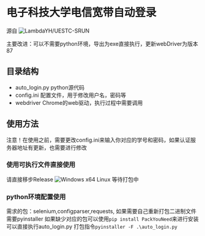 # 电子科技大学电信宽带自动登录

源自 ![LambdaYH/UESTC-SRUN](https://github.com/LambdaYH/UESTC-SRUN)

主要改进：可以不需要python环境，导出为exe直接执行，更新webDriver为版本87

## 目录结构
- auto_login.py     python源代码
- config.ini        配置文件，用于修改用户名，密码等
- webdriver         Chrome的web驱动，执行过程中需要调用

## 使用方法
注意！在使用之前，需要更改config.ini来输入你对应的学号和密码，如果认证服务器地址有更新，也需要进行修改
### 使用可执行文件直接使用
请直接移步Release
![Windows x64](https://github.com/wmdscjhdpy/SRUN_AutoConnect_UESTC/releases/)
Linux 等待打包中

### python环境配置使用
需求的包：selenium,configparser,requests,   如果需要自己重新打包二进制文件需要pyinstaller
如果缺少对应的包可以使用```pip install PackYouNeed```来进行安装
可以直接执行auto_login.py
打包指令```pyinstaller -F .\auto_login.py```